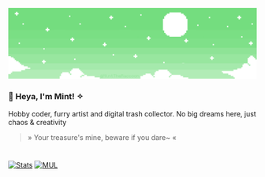 [![Banner](https://github.com/MintTheRaccoon/MintTheRaccoon/blob/main/Green%20Banner.png?raw=true)](https://github.com/MintTheRaccoon "Silly Art")

### 🍃 Heya, I'm Mint! ✧

Hobby coder, furry artist and digital trash collector.
No big dreams here, just chaos & creativity

> » Your treasure's mine, beware if you dare~ «
# 

[![Stats](https://github-readme-stats.vercel.app/api?username=MintTheRaccoon&show_icons=true&layout=compact&theme=dark)](https://github.com/MintTheRaccoon)
[![MUL](https://github-readme-stats.vercel.app/api/top-langs/?username=MintTheRaccoon&layout=compact&theme=dark)](https://github.com/MintTheRaccoon)
